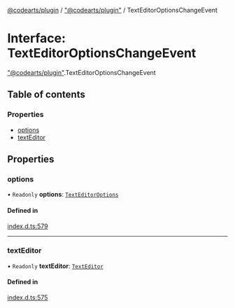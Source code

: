 [@codearts/plugin](../README.md) / ["@codearts/plugin"](../modules/_codearts_plugin_.md) / TextEditorOptionsChangeEvent

# Interface: TextEditorOptionsChangeEvent

["@codearts/plugin"](../modules/_codearts_plugin_.md).TextEditorOptionsChangeEvent

## Table of contents

### Properties

- [options](codearts_plugin_.TextEditorOptionsChangeEvent.md#options)
- [textEditor](codearts_plugin_.TextEditorOptionsChangeEvent.md#texteditor)

## Properties

### options

• `Readonly` **options**: [`TextEditorOptions`](codearts_plugin_.TextEditorOptions.md)

#### Defined in

[index.d.ts:579](https://github.com/huaweicloud/cloudide-plugin-api/blob/a4193a8/index.d.ts#L579)

___

### textEditor

• `Readonly` **textEditor**: [`TextEditor`](codearts_plugin_.TextEditor.md)

#### Defined in

[index.d.ts:575](https://github.com/huaweicloud/cloudide-plugin-api/blob/a4193a8/index.d.ts#L575)
